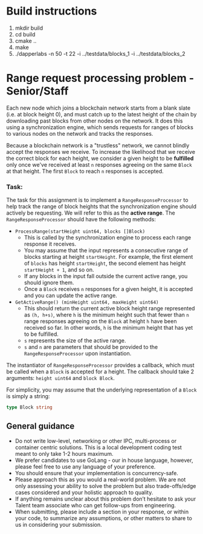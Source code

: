 # Build instructions
1. mkdir build
2. cd build
3. cmake ..
4. make
5. ./dapperlabs -n 50 -t 22 -i ../testdata/blocks_1 -i ../testdata/blocks_2 

# Range request processing problem - Senior/Staff

Each new node which joins a blockchain network starts from a blank slate (i.e. at block height 0), and must catch up to the latest height of the chain by downloading past blocks from other nodes on the network. It does this using a synchronization engine, which sends requests for ranges of blocks to various nodes on the network and tracks the responses.

Because a blockchain network is a "trustless" network, we cannot blindly accept the responses we receive. To increase the likelihood that we receive the correct block for each height, we consider a given height to be **fulfilled** only once we've received at least `n` responses agreeing on the same `Block` at that height. The first `Block` to reach `n` responses is accepted.

### Task:

The task for this assignment is to implement a `RangeResponseProcessor` to help track the range of block heights that the synchronization engine should actively be requesting. We will refer to this as the **active range**. The `RangeResponseProcessor` should have the following methods:

- `ProcessRange(startHeight uint64, blocks []Block)`
    - This is called by the synchronization engine to process each range response it receives.
    - You may assume that the input represents a consecutive range of blocks starting at height `startHeight`. For example, the first element of `blocks` has height `startHeight`, the second element has height `startHeight + 1`, and so on.
    - If any blocks in the input fall outside the current active range, you should ignore them.
    - Once a `Block` receives `n` responses for a given height, it is accepted and you can update the active range.
- `GetActiveRange() (minHeight uint64, maxHeight uint64)`
    - This should return the current active block height range represented as `(h, h+s)`, where `h` is the minimum height such that fewer than `n` range responses agreeing on the `Block` at height `h` have been received so far. In other words, `h` is the minimum height that has yet to be fulfilled.
    - `s` represents the size of the active range.
    - `s` and `n` are parameters that should be provided to the `RangeResponseProcessor` upon instantiation.

The instantiator of `RangeResponseProcessor` provides a callback, which must be called when a `Block` is accepted for a height. The callback should take 2 arguments: `height uint64` and `block Block`.

For simplicity, you may assume that the underlying representation of a `Block` is simply a string:

```go
type Block string
```

## General guidance

- Do not write low-level, networking or other IPC, multi-process or container centric solutions. This is a local development coding test meant to only take 1-2 hours maximum.
- We prefer candidates to use GoLang - our in house language, however, please feel free to use any language of your preference.
- You should ensure that your implementation is concurrency-safe.
- Please approach this as you would a real-world problem. We are not only assessing your ability to solve the problem but also trade-offs/edge cases considered and your holistic approach to quality.
- If anything remains unclear about this problem don’t hesitate to ask your Talent team associate who can get follow-ups from engineering.
- When submitting, please include a section in your response, or within your code, to summarize any assumptions, or other matters to share to us in considering your submission.
